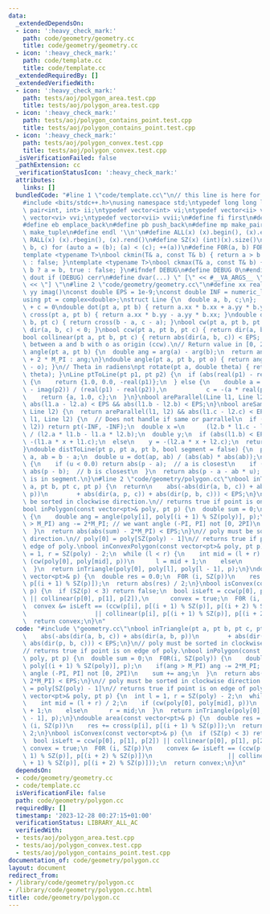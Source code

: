 ```yaml
---
data:
  _extendedDependsOn:
  - icon: ':heavy_check_mark:'
    path: code/geometry/geometry.cc
    title: code/geometry/geometry.cc
  - icon: ':heavy_check_mark:'
    path: code/template.cc
    title: code/template.cc
  _extendedRequiredBy: []
  _extendedVerifiedWith:
  - icon: ':heavy_check_mark:'
    path: tests/aoj/polygon_area.test.cpp
    title: tests/aoj/polygon_area.test.cpp
  - icon: ':heavy_check_mark:'
    path: tests/aoj/polygon_contains_point.test.cpp
    title: tests/aoj/polygon_contains_point.test.cpp
  - icon: ':heavy_check_mark:'
    path: tests/aoj/polygon_convex.test.cpp
    title: tests/aoj/polygon_convex.test.cpp
  _isVerificationFailed: false
  _pathExtension: cc
  _verificationStatusIcon: ':heavy_check_mark:'
  attributes:
    links: []
  bundledCode: "#line 1 \"code/template.cc\"\n// this line is here for a reason\n\
    #include <bits/stdc++.h>\nusing namespace std;\ntypedef long long ll;\ntypedef\
    \ pair<int, int> ii;\ntypedef vector<int> vi;\ntypedef vector<ii> vii;\ntypedef\
    \ vector<vi> vvi;\ntypedef vector<vii> vvii;\n#define fi first\n#define se second\n\
    #define eb emplace_back\n#define pb push_back\n#define mp make_pair\n#define mt\
    \ make_tuple\n#define endl '\\n'\n#define ALL(x) (x).begin(), (x).end()\n#define\
    \ RALL(x) (x).rbegin(), (x).rend()\n#define SZ(x) (int)(x).size()\n#define FOR(a,\
    \ b, c) for (auto a = (b); (a) < (c); ++(a))\n#define F0R(a, b) FOR (a, 0, (b))\n\
    template <typename T>\nbool ckmin(T& a, const T& b) { return a > b ? a = b, true\
    \ : false; }\ntemplate <typename T>\nbool ckmax(T& a, const T& b) { return a <\
    \ b ? a = b, true : false; }\n#ifndef DEBUG\n#define DEBUG 0\n#endif\n#define\
    \ dout if (DEBUG) cerr\n#define dvar(...) \" [\" << #__VA_ARGS__ \": \" << (__VA_ARGS__)\
    \ << \"] \"\n#line 2 \"code/geometry/geometry.cc\"\n#define xx real()\n#define\
    \ yy imag()\nconst double EPS = 1e-9;\nconst double INF = numeric_limits<double>::max();\n\
    using pt = complex<double>;\nstruct Line {\n  double a, b, c;\n};  // ax + by\
    \ + c = 0\ndouble dot(pt a, pt b) { return a.xx * b.xx + a.yy * b.yy; }\ndouble\
    \ cross(pt a, pt b) { return a.xx * b.yy - a.yy * b.xx; }\ndouble dir(pt a, pt\
    \ b, pt c) { return cross(b - a, c - a); }\nbool cw(pt a, pt b, pt c) { return\
    \ dir(a, b, c) < 0; }\nbool ccw(pt a, pt b, pt c) { return dir(a, b, c) > 0; }\n\
    bool collinear(pt a, pt b, pt c) { return abs(dir(a, b, c)) < EPS; }\n// Angle\
    \ between a and b with o as origin (ccw).\n// Return value in [0, 2PI)\ndouble\
    \ angle(pt a, pt b) {\n  double ang = arg(a) - arg(b);\n  return ang < 0 ? ang\
    \ + 2 * M_PI : ang;\n}\ndouble angle(pt a, pt b, pt o) { return angle(b - o, a\
    \ - o); }\n// Theta in radiens\npt rotate(pt a, double theta) { return a * polar(1.0,\
    \ theta); }\nLine ptToLine(pt p1, pt p2) {\n  if (abs(real(p1) - real(p2)) < EPS)\
    \ {\n    return {1.0, 0.0, -real(p1)};\n  } else {\n    double a = -(imag(p1)\
    \ - imag(p2)) / (real(p1) - real(p2)),\n           c = -(a * real(p1)) - imag(p1);\n\
    \    return {a, 1.0, c};\n  }\n}\nbool areParallel(Line l1, Line l2) {\n  return\
    \ abs(l1.a - l2.a) < EPS && abs(l1.b - l2.b) < EPS;\n}\nbool areSame(Line l1,\
    \ Line l2) {\n  return areParallel(l1, l2) && abs(l1.c - l2.c) < EPS;\n}\npt intersectPt(Line\
    \ l1, Line l2) {\n  // Does not handle if same or parrallel\n  if (areParallel(l1,\
    \ l2)) return pt(-INF, -INF);\n  double x =\n      (l2.b * l1.c - l1.b * l2.c)\
    \ / (l2.a * l1.b - l1.a * l2.b);\n  double y;\n  if (abs(l1.b) < EPS)\n    y =\
    \ -(l1.a * x + l1.c);\n  else\n    y = -(l2.a * x + l2.c);\n  return pt(x, y);\n\
    }\ndouble distToLine(pt p, pt a, pt b, bool segment = false) {\n  pt ap = p -\
    \ a, ab = b - a;\n  double u = dot(ap, ab) / (abs(ab) * abs(ab));\n  if (segment)\
    \ {\n    if (u < 0.0) return abs(p - a);  // a is closest\n    if (u > 1.0) return\
    \ abs(p - b);  // b is closest\n  }\n  return abs(p - a - ab * u);      // closest\
    \ is in segment.\n}\n#line 2 \"code/geometry/polygon.cc\"\nbool inTriangle(pt\
    \ a, pt b, pt c, pt p) {\n  return\n    abs(-abs(dir(a, b, c)) + abs(dir(a, b,\
    \ p))\n        + abs(dir(a, p, c)) + abs(dir(p, b, c))) < EPS;\n}\n// poly must\
    \ be sorted in clockwise direction.\n// returns true if point is on edge of poly.\n\
    bool inPolygon(const vector<pt>& poly, pt p) {\n  double sum = 0;\n  F0R(i, SZ(poly))\
    \ {\n    double ang = angle(poly[i], poly[(i + 1) % SZ(poly)], p);\n    if(ang\
    \ > M_PI) ang -= 2*M_PI; // we want angle (-PI, PI] not [0, 2PI)\n    sum += ang;\n\
    \  }\n  return abs(abs(sum) - 2*M_PI) < EPS;\n}\n// poly must be sorted in clockwise\
    \ direction.\n// poly[0] = poly[SZ(poly) - 1]\n// returns true if point is on\
    \ edge of poly.\nbool inConvexPolygon(const vector<pt>& poly, pt p) {\n  int l\
    \ = 1, r = SZ(poly) - 2;\n  while (l < r) {\n    int mid = (l + r) / 2;\n    if\
    \ (cw(poly[0], poly[mid], p))\n      l = mid + 1;\n    else\n      r = mid;\n\
    \  }\n  return inTriangle(poly[0], poly[l], poly[l - 1], p);\n}\ndouble area(const\
    \ vector<pt>& p) {\n  double res = 0.0;\n  F0R (i, SZ(p))\n    res += cross(p[i],\
    \ p[(i + 1) % SZ(p)]);\n  return abs(res) / 2;\n}\nbool isConvex(const vector<pt>&\
    \ p) {\n  if (SZ(p) < 3) return false;\n  bool isLeft = ccw(p[0], p[1], p[2])\
    \ || collinear(p[0], p[1], p[2]),\n      convex = true;\n  F0R (i, SZ(p))\n  \
    \  convex &= isLeft == (ccw(p[i], p[(i + 1) % SZ(p)], p[(i + 2) % SZ(p)])\n  \
    \                   || collinear(p[i], p[(i + 1) % SZ(p)], p[(i + 2) % SZ(p)]));\n\
    \  return convex;\n}\n"
  code: "#include \"geometry.cc\"\nbool inTriangle(pt a, pt b, pt c, pt p) {\n  return\n\
    \    abs(-abs(dir(a, b, c)) + abs(dir(a, b, p))\n        + abs(dir(a, p, c)) +\
    \ abs(dir(p, b, c))) < EPS;\n}\n// poly must be sorted in clockwise direction.\n\
    // returns true if point is on edge of poly.\nbool inPolygon(const vector<pt>&\
    \ poly, pt p) {\n  double sum = 0;\n  F0R(i, SZ(poly)) {\n    double ang = angle(poly[i],\
    \ poly[(i + 1) % SZ(poly)], p);\n    if(ang > M_PI) ang -= 2*M_PI; // we want\
    \ angle (-PI, PI] not [0, 2PI)\n    sum += ang;\n  }\n  return abs(abs(sum) -\
    \ 2*M_PI) < EPS;\n}\n// poly must be sorted in clockwise direction.\n// poly[0]\
    \ = poly[SZ(poly) - 1]\n// returns true if point is on edge of poly.\nbool inConvexPolygon(const\
    \ vector<pt>& poly, pt p) {\n  int l = 1, r = SZ(poly) - 2;\n  while (l < r) {\n\
    \    int mid = (l + r) / 2;\n    if (cw(poly[0], poly[mid], p))\n      l = mid\
    \ + 1;\n    else\n      r = mid;\n  }\n  return inTriangle(poly[0], poly[l], poly[l\
    \ - 1], p);\n}\ndouble area(const vector<pt>& p) {\n  double res = 0.0;\n  F0R\
    \ (i, SZ(p))\n    res += cross(p[i], p[(i + 1) % SZ(p)]);\n  return abs(res) /\
    \ 2;\n}\nbool isConvex(const vector<pt>& p) {\n  if (SZ(p) < 3) return false;\n\
    \  bool isLeft = ccw(p[0], p[1], p[2]) || collinear(p[0], p[1], p[2]),\n     \
    \ convex = true;\n  F0R (i, SZ(p))\n    convex &= isLeft == (ccw(p[i], p[(i +\
    \ 1) % SZ(p)], p[(i + 2) % SZ(p)])\n                     || collinear(p[i], p[(i\
    \ + 1) % SZ(p)], p[(i + 2) % SZ(p)]));\n  return convex;\n}\n"
  dependsOn:
  - code/geometry/geometry.cc
  - code/template.cc
  isVerificationFile: false
  path: code/geometry/polygon.cc
  requiredBy: []
  timestamp: '2023-12-28 00:27:15+01:00'
  verificationStatus: LIBRARY_ALL_AC
  verifiedWith:
  - tests/aoj/polygon_area.test.cpp
  - tests/aoj/polygon_convex.test.cpp
  - tests/aoj/polygon_contains_point.test.cpp
documentation_of: code/geometry/polygon.cc
layout: document
redirect_from:
- /library/code/geometry/polygon.cc
- /library/code/geometry/polygon.cc.html
title: code/geometry/polygon.cc
---
```


